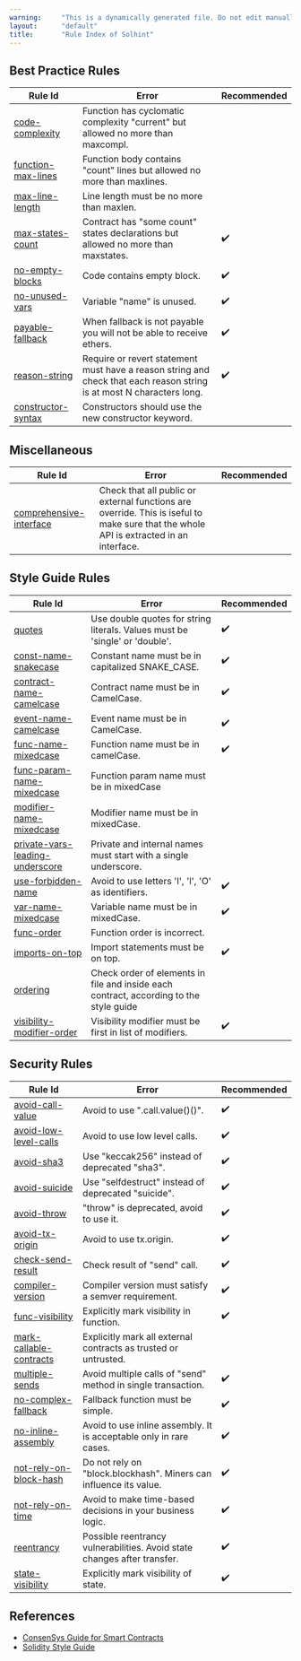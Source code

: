 ```yaml
---
warning:     "This is a dynamically generated file. Do not edit manually."
layout:      "default"
title:       "Rule Index of Solhint"
---
```


## Best Practice Rules

| Rule Id                                                            | Error                                                                                                                 | Recommended |
| ------------------------------------------------------------------ | --------------------------------------------------------------------------------------------------------------------- | ----------- |
| [code-complexity](./rules/best-practises/code-complexity.md)       | Function has cyclomatic complexity "current" but allowed no more than maxcompl.                                       |             |
| [function-max-lines](./rules/best-practises/function-max-lines.md) | Function body contains "count" lines but allowed no more than maxlines.                                               |             |
| [max-line-length](./rules/best-practises/max-line-length.md)       | Line length must be no more than maxlen.                                                                              |             |
| [max-states-count](./rules/best-practises/max-states-count.md)     | Contract has "some count" states declarations but allowed no more than maxstates.                                     | ✔️          |
| [no-empty-blocks](./rules/best-practises/no-empty-blocks.md)       | Code contains empty block.                                                                                            | ✔️          |
| [no-unused-vars](./rules/best-practises/no-unused-vars.md)         | Variable "name" is unused.                                                                                            | ✔️          |
| [payable-fallback](./rules/best-practises/payable-fallback.md)     | When fallback is not payable you will not be able to receive ethers.                                                  | ✔️          |
| [reason-string](./rules/best-practises/reason-string.md)           | Require or revert statement must have a reason string and check that each reason string is at most N characters long. | ✔️          |
| [constructor-syntax](./rules/best-practises/constructor-syntax.md) | Constructors should use the new constructor keyword.                                                                  |             |
        

## Miscellaneous

| Rule Id                                                                     | Error                                                                                                                                  | Recommended |
| --------------------------------------------------------------------------- | -------------------------------------------------------------------------------------------------------------------------------------- | ----------- |
| [comprehensive-interface](./rules/miscellaneous/comprehensive-interface.md) | Check that all public or external functions are override. This is iseful to make sure that the whole API is extracted in an interface. |             |
        

## Style Guide Rules

| Rule Id                                                                              | Error                                                                                  | Recommended |
| ------------------------------------------------------------------------------------ | -------------------------------------------------------------------------------------- | ----------- |
| [quotes](./rules/miscellaneous/quotes.md)                                            | Use double quotes for string literals. Values must be 'single' or 'double'.            | ✔️          |
| [const-name-snakecase](./rules/naming/const-name-snakecase.md)                       | Constant name must be in capitalized SNAKE_CASE.                                       | ✔️          |
| [contract-name-camelcase](./rules/naming/contract-name-camelcase.md)                 | Contract name must be in CamelCase.                                                    | ✔️          |
| [event-name-camelcase](./rules/naming/event-name-camelcase.md)                       | Event name must be in CamelCase.                                                       | ✔️          |
| [func-name-mixedcase](./rules/naming/func-name-mixedcase.md)                         | Function name must be in camelCase.                                                    | ✔️          |
| [func-param-name-mixedcase](./rules/naming/func-param-name-mixedcase.md)             | Function param name must be in mixedCase                                               |             |
| [modifier-name-mixedcase](./rules/naming/modifier-name-mixedcase.md)                 | Modifier name must be in mixedCase.                                                    |             |
| [private-vars-leading-underscore](./rules/naming/private-vars-leading-underscore.md) | Private and internal names must start with a single underscore.                        |             |
| [use-forbidden-name](./rules/naming/use-forbidden-name.md)                           | Avoid to use letters 'I', 'l', 'O' as identifiers.                                     | ✔️          |
| [var-name-mixedcase](./rules/naming/var-name-mixedcase.md)                           | Variable name must be in mixedCase.                                                    | ✔️          |
| [func-order](./rules/order/func-order.md)                                            | Function order is incorrect.                                                           |             |
| [imports-on-top](./rules/order/imports-on-top.md)                                    | Import statements must be on top.                                                      | ✔️          |
| [ordering](./rules/order/ordering.md)                                                | Check order of elements in file and inside each contract, according to the style guide |             |
| [visibility-modifier-order](./rules/order/visibility-modifier-order.md)              | Visibility modifier must be first in list of modifiers.                                | ✔️          |
        

## Security Rules

| Rule Id                                                                | Error                                                                    | Recommended |
| ---------------------------------------------------------------------- | ------------------------------------------------------------------------ | ----------- |
| [avoid-call-value](./rules/security/avoid-call-value.md)               | Avoid to use ".call.value()()".                                          | ✔️          |
| [avoid-low-level-calls](./rules/security/avoid-low-level-calls.md)     | Avoid to use low level calls.                                            | ✔️          |
| [avoid-sha3](./rules/security/avoid-sha3.md)                           | Use "keccak256" instead of deprecated "sha3".                            | ✔️          |
| [avoid-suicide](./rules/security/avoid-suicide.md)                     | Use "selfdestruct" instead of deprecated "suicide".                      | ✔️          |
| [avoid-throw](./rules/security/avoid-throw.md)                         | "throw" is deprecated, avoid to use it.                                  | ✔️          |
| [avoid-tx-origin](./rules/security/avoid-tx-origin.md)                 | Avoid to use tx.origin.                                                  | ✔️          |
| [check-send-result](./rules/security/check-send-result.md)             | Check result of "send" call.                                             | ✔️          |
| [compiler-version](./rules/security/compiler-version.md)               | Compiler version must satisfy a semver requirement.                      | ✔️          |
| [func-visibility](./rules/security/func-visibility.md)                 | Explicitly mark visibility in function.                                  | ✔️          |
| [mark-callable-contracts](./rules/security/mark-callable-contracts.md) | Explicitly mark all external contracts as trusted or untrusted.          |             |
| [multiple-sends](./rules/security/multiple-sends.md)                   | Avoid multiple calls of "send" method in single transaction.             | ✔️          |
| [no-complex-fallback](./rules/security/no-complex-fallback.md)         | Fallback function must be simple.                                        | ✔️          |
| [no-inline-assembly](./rules/security/no-inline-assembly.md)           | Avoid to use inline assembly. It is acceptable only in rare cases.       | ✔️          |
| [not-rely-on-block-hash](./rules/security/not-rely-on-block-hash.md)   | Do not rely on "block.blockhash". Miners can influence its value.        | ✔️          |
| [not-rely-on-time](./rules/security/not-rely-on-time.md)               | Avoid to make time-based decisions in your business logic.               | ✔️          |
| [reentrancy](./rules/security/reentrancy.md)                           | Possible reentrancy vulnerabilities. Avoid state changes after transfer. | ✔️          |
| [state-visibility](./rules/security/state-visibility.md)               | Explicitly mark visibility of state.                                     | ✔️          |
        

## References

- [ConsenSys Guide for Smart Contracts](https://consensys.github.io/smart-contract-best-practices/recommendations/)
- [Solidity Style Guide](http://solidity.readthedocs.io/en/develop/style-guide.html)
